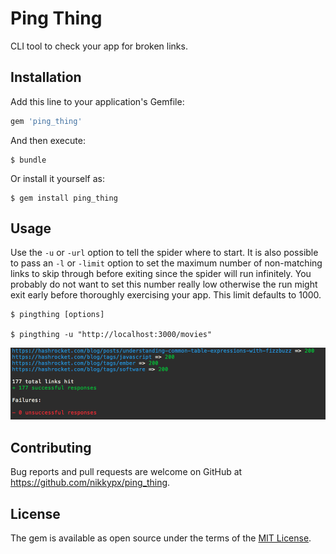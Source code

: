 # Ping Thing

CLI tool to check your app for broken links.

## Installation

Add this line to your application's Gemfile:

```ruby
gem 'ping_thing'
```

And then execute:

    $ bundle

Or install it yourself as:

    $ gem install ping_thing

## Usage

Use the `-u` or `-url` option to tell the spider where to start. It is also possible to pass an
`-l` or `-limit` option to set the maximum number of non-matching links to skip through before exiting since
the spider will run infinitely. You probably do not want to set this number really low otherwise the run might
exit early before thoroughly exercising your app. This limit defaults to 1000.

    $ pingthing [options]

    $ pingthing -u "http://localhost:3000/movies"

![Screenshot](examples/screen_shot.png)

## Contributing

Bug reports and pull requests are welcome on GitHub at https://github.com/nikkypx/ping_thing.


## License

The gem is available as open source under the terms of the [MIT License](http://opensource.org/licenses/MIT).

